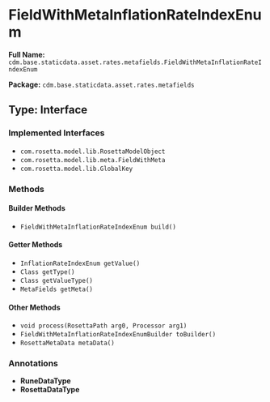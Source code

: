 # FieldWithMetaInflationRateIndexEnum

**Full Name:** `cdm.base.staticdata.asset.rates.metafields.FieldWithMetaInflationRateIndexEnum`

**Package:** `cdm.base.staticdata.asset.rates.metafields`

## Type: Interface

### Implemented Interfaces

- `com.rosetta.model.lib.RosettaModelObject`
- `com.rosetta.model.lib.meta.FieldWithMeta`
- `com.rosetta.model.lib.GlobalKey`

### Methods

#### Builder Methods

- `FieldWithMetaInflationRateIndexEnum build()`

#### Getter Methods

- `InflationRateIndexEnum getValue()`
- `Class getType()`
- `Class getValueType()`
- `MetaFields getMeta()`

#### Other Methods

- `void process(RosettaPath arg0, Processor arg1)`
- `FieldWithMetaInflationRateIndexEnumBuilder toBuilder()`
- `RosettaMetaData metaData()`

### Annotations

- **RuneDataType**
- **RosettaDataType**

